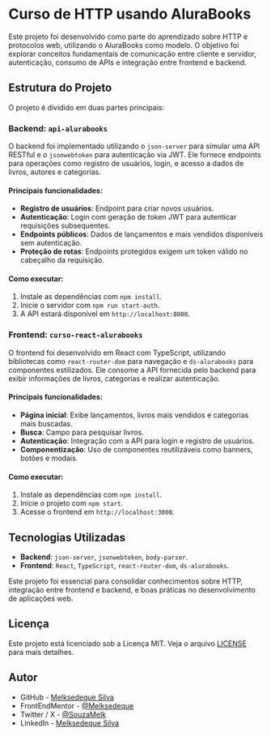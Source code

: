# Curso de HTTP usando AluraBooks

Este projeto foi desenvolvido como parte do aprendizado sobre HTTP e protocolos web, utilizando o AluraBooks como modelo. O objetivo foi explorar conceitos fundamentais de comunicação entre cliente e servidor, autenticação, consumo de APIs e integração entre frontend e backend.

## Estrutura do Projeto

O projeto é dividido em duas partes principais:

### Backend: `api-alurabooks`

O backend foi implementado utilizando o `json-server` para simular uma API RESTful e o `jsonwebtoken` para autenticação via JWT. Ele fornece endpoints para operações como registro de usuários, login, e acesso a dados de livros, autores e categorias.

#### Principais funcionalidades:

- **Registro de usuários**: Endpoint para criar novos usuários.
- **Autenticação**: Login com geração de token JWT para autenticar requisições subsequentes.
- **Endpoints públicos**: Dados de lançamentos e mais vendidos disponíveis sem autenticação.
- **Proteção de rotas**: Endpoints protegidos exigem um token válido no cabeçalho da requisição.

#### Como executar:

1. Instale as dependências com `npm install`.
2. Inicie o servidor com `npm run start-auth`.
3. A API estará disponível em `http://localhost:8000`.

### Frontend: `curso-react-alurabooks`

O frontend foi desenvolvido em React com TypeScript, utilizando bibliotecas como `react-router-dom` para navegação e `ds-alurabooks` para componentes estilizados. Ele consome a API fornecida pelo backend para exibir informações de livros, categorias e realizar autenticação.

#### Principais funcionalidades:

- **Página inicial**: Exibe lançamentos, livros mais vendidos e categorias mais buscadas.
- **Busca**: Campo para pesquisar livros.
- **Autenticação**: Integração com a API para login e registro de usuários.
- **Componentização**: Uso de componentes reutilizáveis como banners, botões e modais.

#### Como executar:

1. Instale as dependências com `npm install`.
2. Inicie o projeto com `npm start`.
3. Acesse o frontend em `http://localhost:3000`.

## Tecnologias Utilizadas

- **Backend**: `json-server`, `jsonwebtoken`, `body-parser`.
- **Frontend**: `React`, `TypeScript`, `react-router-dom`, `ds-alurabooks`.

Este projeto foi essencial para consolidar conhecimentos sobre HTTP, integração entre frontend e backend, e boas práticas no desenvolvimento de aplicações web.

## Licença

Este projeto está licenciado sob a Licença MIT. Veja o arquivo [LICENSE](https://github.com/Melksedeque/organo-alura-reactjs?tab=MIT-1-ov-file) para mais detalhes.

## Autor

- GitHub - [Melksedeque Silva](https://github.com/Melksedeque/)
- FrontEndMentor - [@Melksedeque](https://www.frontendmentor.io/profile/Melksedeque)
- Twitter / X - [@SouzaMelk](https://x.com/SouzaMelk)
- LinkedIn - [Melksedeque Silva](https://www.linkedin.com/in/melksedeque-silva/)
